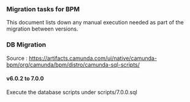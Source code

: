 ### Migration tasks for BPM
This document lists down any manual execution needed as part of the migration between versions.

### DB Migration
Source : https://artifacts.camunda.com/ui/native/camunda-bpm/org/camunda/bpm/distro/camunda-sql-scripts/

#### v6.0.2 to 7.0.0
Execute the database scripts under scripts/7.0.0.sql


